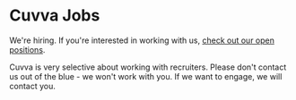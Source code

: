 # Cuvva Jobs

We're hiring. If you're interested in working with us, [check out our open positions](https://www.cuvva.com/careers).

Cuvva is very selective about working with recruiters. Please don't contact us out of the blue - we won't work with you. If we want to engage, we will contact you.
